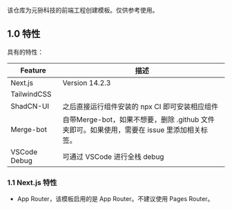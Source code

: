 该仓库为元狲科技的前端工程创建模板。仅供参考使用。

## 1.0 特性

具有的特性：

| Feature      | 描述                                                                                        |
| ------------ | ------------------------------------------------------------------------------------------- |
| Next.js      | Version 14.2.3                                                                              |
| TailwindCSS  |                                                                                             |
| ShadCN-UI    | 之后直接运行组件安装的 npx CI 即可安装相应组件                                              |
| Merge-bot    | 自带Merge-bot，如果不想要，删除 .github 文件夹即可。如果使用，需要在 issue 里添加相关标签。 |
| VSCode Debug | 可通过 VSCode 进行全栈 debug                                                                |

### 1.1 Next.js 特性

- App Router，该模板启用的是 App Router。不建议使用 Pages Router。
